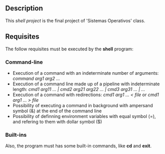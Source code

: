 ## Description
This *shell project* is the final project of 'Sistemas Operativos' class.

## Requisites
The follow requisites must be executed by the **shell** program:

### Command-line
- Execution of a command with an indeterminate number of arguments: *command arg1 arg2 ...*
- Execution of a command line made up of a pipeline with indeterminate length: *cmd1 arg11 ... | cmd2 arg21 arg22 ... | cmd3 arg31 ... | ...*
- Execution of a command with redirections: *cmd1 arg1 ... < file* or *cmd1 arg1 ... > file*
- Possibility of executing a command in background with ampersand symbol (&) at the end of the command line
- Possibility of definning environment variables with equal symbol (=), and refering to them with dollar symbol ($)

### Built-ins
Also, the program must has some built-in commands, like **cd** and **exit**.
